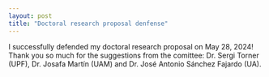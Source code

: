 ```yaml
---
layout: post
title: "Doctoral research proposal denfense"
---
```


I successfully defended my doctoral research proposal on May 28, 2024! Thank you so much for the suggestions from the comittee: Dr. Sergi Torner (UPF), Dr. Josafa Martín (UAM) and Dr. José Antonio Sánchez Fajardo (UA).
